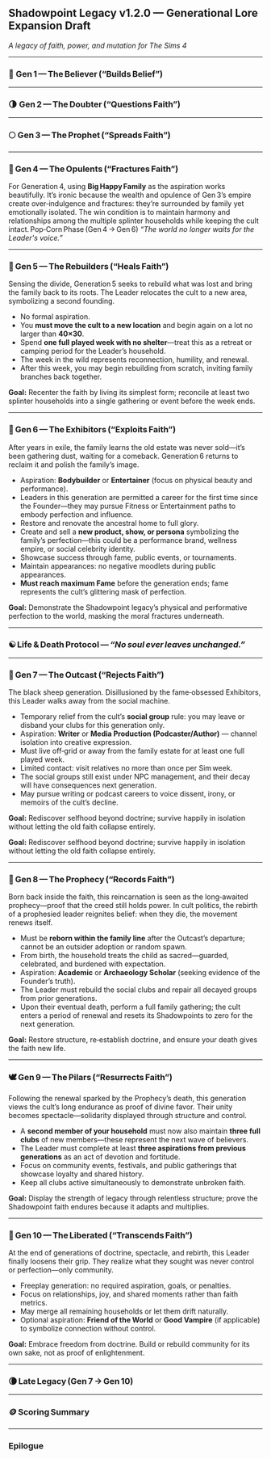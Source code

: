 ## Shadowpoint Legacy v1.2.0 — Generational Lore Expansion Draft
*A legacy of faith, power, and mutation for The Sims 4*

---

### 🌾 Gen 1 — The Believer (“Builds Belief”)

---

### 🌗 Gen 2 — The Doubter (“Questions Faith”)

---

### 🌕 Gen 3 — The Prophet (“Spreads Faith”)

---

### 🍿 Gen 4 — The Opulents (“Fractures Faith”)  
For Generation 4, using **Big Happy Family** as the aspiration works beautifully. It’s ironic because the wealth and opulence of Gen 3’s empire create over‑indulgence and fractures: they’re surrounded by family yet emotionally isolated. The win condition is to maintain harmony and relationships among the multiple splinter households while keeping the cult intact. Pop‑Corn Phase (Gen 4 → Gen 6)
*“The world no longer waits for the Leader's voice.”*  

---

### 🌅 Gen 5 — The Rebuilders (“Heals Faith”)  
Sensing the divide, Generation 5 seeks to rebuild what was lost and bring the family back to its roots. The Leader relocates the cult to a new area, symbolizing a second founding.

- No formal aspiration.  
- You **must move the cult to a new location** and begin again on a lot no larger than **40×30**.  
- Spend **one full played week with no shelter**—treat this as a retreat or camping period for the Leader’s household.  
- The week in the wild represents reconnection, humility, and renewal.  
- After this week, you may begin rebuilding from scratch, inviting family branches back together.

**Goal:** Recenter the faith by living its simplest form; reconcile at least two splinter households into a single gathering or event before the week ends.

---

### 💪 Gen 6 — The Exhibitors (“Exploits Faith”)  
After years in exile, the family learns the old estate was never sold—it’s been gathering dust, waiting for a comeback. Generation 6 returns to reclaim it and polish the family’s image.

- Aspiration: **Bodybuilder** or **Entertainer** (focus on physical beauty and performance).  
- Leaders in this generation are permitted a career for the first time since the Founder—they may pursue Fitness or Entertainment paths to embody perfection and influence.  
- Restore and renovate the ancestral home to full glory.  
- Create and sell a **new product, show, or persona** symbolizing the family’s perfection—this could be a performance brand, wellness empire, or social celebrity identity.  
- Showcase success through fame, public events, or tournaments.  
- Maintain appearances: no negative moodlets during public appearances.  
- **Must reach maximum Fame** before the generation ends; fame represents the cult’s glittering mask of perfection.  

**Goal:** Demonstrate the Shadowpoint legacy’s physical and performative perfection to the world, masking the moral fractures underneath.



---

### ☯️ Life & Death Protocol — *“No soul ever leaves unchanged.”*

---

### 🐑 Gen 7 — The Outcast (“Rejects Faith”)  
The black sheep generation. Disillusioned by the fame‑obsessed Exhibitors, this Leader walks away from the social machine.

- Temporary relief from the cult’s **social group** rule: you may leave or disband your clubs for this generation only.  
- Aspiration: **Writer** or **Media Production (Podcaster/Author)** — channel isolation into creative expression.  
- Must live off‑grid or away from the family estate for at least one full played week.  
- Limited contact: visit relatives no more than once per Sim week.  
- The social groups still exist under NPC management, and their decay will have consequences next generation.  
- May pursue writing or podcast careers to voice dissent, irony, or memoirs of the cult’s decline.  

**Goal:** Rediscover selfhood beyond doctrine; survive happily in isolation without letting the old faith collapse entirely.  

**Goal:** Rediscover selfhood beyond doctrine; survive happily in isolation without letting the old faith collapse entirely.

---

### 🔮 Gen 8 — The Prophecy (“Records Faith”)  
Born back inside the faith, this reincarnation is seen as the long‑awaited prophecy—proof that the creed still holds power. In cult politics, the rebirth of a prophesied leader reignites belief: when they die, the movement renews itself.  

- Must be **reborn within the family line** after the Outcast’s departure; cannot be an outsider adoption or random spawn.  
- From birth, the household treats the child as sacred—guarded, celebrated, and burdened with expectation.  
- Aspiration: **Academic** or **Archaeology Scholar** (seeking evidence of the Founder’s truth).  
- The Leader must rebuild the social clubs and repair all decayed groups from prior generations.  
- Upon their eventual death, perform a full family gathering; the cult enters a period of renewal and resets its Shadowpoints to zero for the next generation.  

**Goal:** Restore structure, re‑establish doctrine, and ensure your death gives the faith new life.

---

### 🕊️ Gen 9 — The Pilars (“Resurrects Faith”)  
Following the renewal sparked by the Prophecy’s death, this generation views the cult’s long endurance as proof of divine favor. Their unity becomes spectacle—solidarity displayed through structure and control.  

- A **second member of your household** must now also maintain **three full clubs** of new members—these represent the next wave of believers.  
- The Leader must complete at least **three aspirations from previous generations** as an act of devotion and fortitude.  
- Focus on community events, festivals, and public gatherings that showcase loyalty and shared history.  
- Keep all clubs active simultaneously to demonstrate unbroken faith.  

**Goal:** Display the strength of legacy through relentless structure; prove the Shadowpoint faith endures because it adapts and multiplies.

---

### 🌄 Gen 10 — The Liberated (“Transcends Faith”)  
At the end of generations of doctrine, spectacle, and rebirth, this Leader finally loosens their grip. They realize what they sought was never control or perfection—only community.  

- Freeplay generation: no required aspiration, goals, or penalties.  
- Focus on relationships, joy, and shared moments rather than faith metrics.  
- May merge all remaining households or let them drift naturally.  
- Optional aspiration: **Friend of the World** or **Good Vampire** (if applicable) to symbolize connection without control.  

**Goal:** Embrace freedom from doctrine. Build or rebuild community for its own sake, not as proof of enlightenment.  

---

### 🌘 Late Legacy (Gen 7 → Gen 10)

---

### 🪙 Scoring Summary

---

### Epilogue

